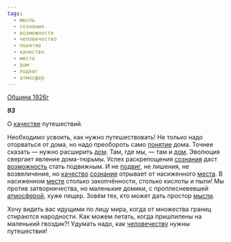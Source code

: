 ```yaml
---
tags:
  - мысль
  - сознание
  - возможности
  - человечество
  - понятие
  - качество
  - место
  - дом
  - подвиг
  - атмосфер
---
```

[Община 1926г](https://127.0.0.1:4002/agni/1926)

___93___

О [качестве](../../../tags/#[качество](../../../tags/#качество)) путешествий.    

Необходимо усвоить, как нужно путешествовать! Не только надо оторваться от дома, но надо преобороть само [понятие](../../../tags/#понятие) дома. Точнее сказать — нужно расширить [дом](../../../tags/#дом). Там, где мы, — там и [дом](../../../tags/#дом). Эволюция свергает явление дома-тюрьмы. Успех раскрепощения [сознания](../../../tags/#сознание) даст [возможность](../../../tags/#возможности) стать подвижным. И не [подвиг](../../../tags/#подвиг), не лишения, не возвеличение, но [качество](../../../tags/#качество) [сознания](../../../tags/#сознание) отрывает от насиженного [места](../../../tags/#место). В насиженном [месте](../../../tags/#место) столько закопчённости, столько кислоты и пыли! Мы против затворничества, но маленькие домики, с проплесневевшей [атмосферой](../../../tags/#атмосфер), хуже пещер. Зовём тех, кто может дать простор [мысли](../../../tags/#мысль).   

Хочу видеть вас идущими по лицу мира, когда от множества границ стираются народности. Как можем летать, когда пришпилены на маленький гвоздик?! Удумать надо, как [человечеству](../../../tags/#человечество) нужны путешествия!   

